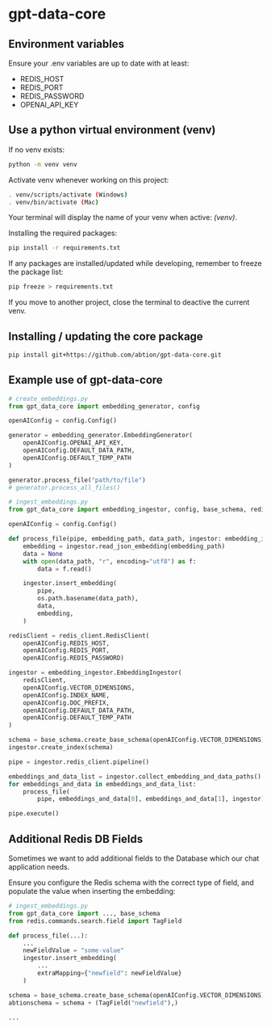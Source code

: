# gpt-data-core

## Environment variables

Ensure your .env variables are up to date with at least:

- REDIS_HOST
- REDIS_PORT
- REDIS_PASSWORD
- OPENAI_API_KEY

## Use a python virtual environment (venv)

If no venv exists:

```bash
python -m venv venv
```

Activate venv whenever working on this project:

```bash
. venv/scripts/activate (Windows)
. venv/bin/activate (Mac)
```

Your terminal will display the name of your venv when active: _(venv)_.

Installing the required packages:

```bash
pip install -r requirements.txt
```

If any packages are installed/updated while developing, remember to freeze the package list:

```bash
pip freeze > requirements.txt
```

If you move to another project, close the terminal to deactive the current venv.

## Installing / updating the core package

```bash
pip install git+https://github.com/abtion/gpt-data-core.git
```

## Example use of gpt-data-core

```python
# create_embeddings.py
from gpt_data_core import embedding_generator, config

openAIConfig = config.Config()

generator = embedding_generator.EmbeddingGenerator(
    openAIConfig.OPENAI_API_KEY,
    openAIConfig.DEFAULT_DATA_PATH,
    openAIConfig.DEFAULT_TEMP_PATH
)

generator.process_file("path/to/file")
# generator.process_all_files()

```

```python
# ingest_embeddings.py
from gpt_data_core import embedding_ingestor, config, base_schema, redis_client

openAIConfig = config.Config()

def process_file(pipe, embedding_path, data_path, ingestor: embedding_ingestor.EmbeddingIngestor):
    embedding = ingestor.read_json_embedding(embedding_path)
    data = None
    with open(data_path, "r", encoding="utf8") as f:
        data = f.read()

    ingestor.insert_embedding(
        pipe,
        os.path.basename(data_path),
        data,
        embedding,
    )

redisClient = redis_client.RedisClient(
    openAIConfig.REDIS_HOST,
    openAIConfig.REDIS_PORT,
    openAIConfig.REDIS_PASSWORD)

ingestor = embedding_ingestor.EmbeddingIngestor(
    redisClient,
    openAIConfig.VECTOR_DIMENSIONS,
    openAIConfig.INDEX_NAME,
    openAIConfig.DOC_PREFIX,
    openAIConfig.DEFAULT_DATA_PATH,
    openAIConfig.DEFAULT_TEMP_PATH
)

schema = base_schema.create_base_schema(openAIConfig.VECTOR_DIMENSIONS)
ingestor.create_index(schema)

pipe = ingestor.redis_client.pipeline()

embeddings_and_data_list = ingestor.collect_embedding_and_data_paths()
for embeddings_and_data in embeddings_and_data_list:
    process_file(
        pipe, embeddings_and_data[0], embeddings_and_data[1], ingestor)

pipe.execute()
```

## Additional Redis DB Fields

Sometimes we want to add additional fields to the Database which our chat application needs.

Ensure you configure the Redis schema with the correct type of field, and populate the value when inserting the embedding:

```python
# ingest_embeddings.py
from gpt_data_core import ..., base_schema
from redis.commands.search.field import TagField

def process_file(...):
    ...
    newFieldValue = "some-value"
    ingestor.insert_embedding(
        ...
        extraMapping={"newfield": newFieldValue}
    )

schema = base_schema.create_base_schema(openAIConfig.VECTOR_DIMENSIONS)
abtionschema = schema + (TagField("newfield"),)

...

```
